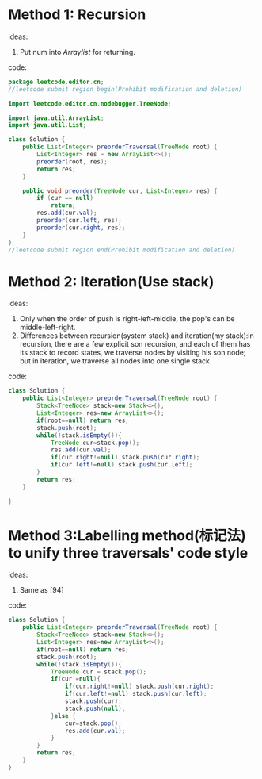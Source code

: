 # Method 1: Recursion
ideas:
1. Put num into *Arraylist* for returning.

code:

```java
package leetcode.editor.cn;
//leetcode submit region begin(Prohibit modification and deletion)

import leetcode.editor.cn.nodebugger.TreeNode;

import java.util.ArrayList;
import java.util.List;

class Solution {
    public List<Integer> preorderTraversal(TreeNode root) {
        List<Integer> res = new ArrayList<>();
        preorder(root, res);
        return res;
    }

    public void preorder(TreeNode cur, List<Integer> res) {
        if (cur == null)
            return;
        res.add(cur.val);
        preorder(cur.left, res);
        preorder(cur.right, res);
    }
}
//leetcode submit region end(Prohibit modification and deletion)
```
# Method 2: Iteration(Use stack)
ideas:
1. Only when the order of push is right-left-middle, the pop's can be middle-left-right.
2. Differences between recursion(system stack) and iteration(my stack):in recursion, 
there are a few explicit son recursion, and each of them has its stack to record states, we 
traverse nodes by visiting his son node; but in iteration, we traverse all 
nodes into one single stack

code:
```java
class Solution {
    public List<Integer> preorderTraversal(TreeNode root) {
        Stack<TreeNode> stack=new Stack<>();
        List<Integer> res=new ArrayList<>();
        if(root==null) return res;
        stack.push(root);
        while(!stack.isEmpty()){
            TreeNode cur=stack.pop();
            res.add(cur.val);
            if(cur.right!=null) stack.push(cur.right);
            if(cur.left!=null) stack.push(cur.left);
        }
        return res;
    }

}
```

# Method 3:Labelling method(标记法) to unify three traversals' code style
ideas: 
1. Same as \[94]

code:
```java
class Solution {
    public List<Integer> preorderTraversal(TreeNode root) {
        Stack<TreeNode> stack=new Stack<>();
        List<Integer> res=new ArrayList<>();
        if(root==null) return res;
        stack.push(root);
        while(!stack.isEmpty()){
            TreeNode cur = stack.pop();
            if(cur!=null){
                if(cur.right!=null) stack.push(cur.right);
                if(cur.left!=null) stack.push(cur.left);
                stack.push(cur);
                stack.push(null);
            }else {
                cur=stack.pop();
                res.add(cur.val);
            }
        }
        return res;
    }
}
```